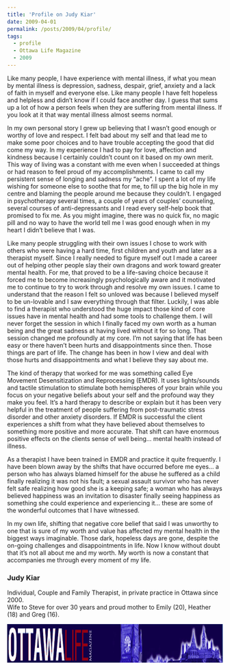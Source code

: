 ```yaml
---
title: 'Profile on Judy Kiar'
date: 2009-04-01
permalink: /posts/2009/04/profile/
tags:
  - profile
  - Ottawa Life Magazine
  - 2009
---
```


Like many people, I have experience with mental illness, if what you mean by mental illness is depression, sadness, despair, grief, anxiety and a lack of faith in myself and everyone else. Like many people I have felt hopeless and helpless and didn’t know if I could face another day. I guess that sums up a lot of how a person feels when they are suffering from mental illness. If you look at it that way mental illness almost seems normal.

In my own personal story I grew up believing that I wasn’t good enough or worthy of love and respect. I felt bad about my self and that lead me to make some poor choices and to have trouble accepting the good that did come my way. In my experience I had to pay for love, affection and kindness because I certainly couldn’t count on it based on my own merit. This way of living was a constant with me even when I succeeded at things or had reason to feel proud of my accomplishments. I came to call my persistent sense of longing and sadness my “ache”. I spent a lot of my life wishing for someone else to soothe that for me, to fill up the big hole in my centre and blaming the people around me because they couldn’t. I engaged in psychotherapy several times, a couple of years of couples’ counseling, several courses of anti-depressants and I read every self-help book that promised to fix me. As you might imagine, there was no quick fix, no magic pill and no way to have the world tell me I was good enough when in my heart I didn’t believe that I was.

Like many people struggling with their own issues I chose to work with others who were having a hard time, first children and youth and later as a therapist myself. Since I really needed to figure myself out I made a career out of helping other people slay their own dragons and work toward greater mental health. For me, that proved to be a life-saving choice because it forced me to become increasingly psychologically aware and it motivated me to continue to try to work through and resolve my own issues. I came to understand that the reason I felt so unloved was because I believed myself to be un-lovable and I saw everything through that filter. Luckily, I was able to find a therapist who understood the huge impact those kind of core issues have in mental health and had some tools to challenge them. I will never forget the session in which I finally faced my own worth as a human being and the great sadness at having lived without it for so long. That session changed me profoundly at my core. I’m not saying that life has been easy or there haven’t been hurts and disappointments since then. Those things are part of life. The change has been in how I view and deal with those hurts and disappointments and what I believe they say about me. 

The kind of therapy that worked for me was something called Eye Movement Desensitization and Reprocessing (EMDR). It uses lights/sounds and tactile stimulation to stimulate both hemispheres of your brain while you focus on your negative beliefs about your self and the profound way they make you feel. It’s a hard therapy to describe or explain but it has been very helpful in the treatment of people suffering from post-traumatic stress disorder and other anxiety disorders. If EMDR is successful the client experiences a shift from what they have believed about themselves to something more positive and more accurate. That shift can have enormous positive effects on the clients sense of well being… mental health instead of illness.

As a therapist I have been trained in EMDR and practice it quite frequently. I have been blown away by the shifts that have occurred before me eyes… a person who has always blamed himself for the abuse he suffered as a child finally realizing it was not his fault; a sexual assault survivor who has never felt safe realizing how good she is a keeping safe; a woman who has always believed happiness was an invitation to disaster finally seeing happiness as something she could experience and experiencing it... these are some of the wonderful outcomes that I have witnessed.

In my own life, shifting that negative core belief that said I was unworthy to one that is sure of my worth and value has affected my mental health in the biggest ways imaginable. Those dark, hopeless days are gone, despite the on-going challenges and disappointments in life. Now I know without doubt that it’s not all about me and my worth. My worth is now a constant that accompanies me through every moment of my life.

### Judy Kiar
Individual, Couple and Family Therapist, in private practice in Ottawa since 2000.<br>
Wife to Steve for over 30 years and proud mother to Emily (20), Heather (18) and Greg (16).

<img src="/images/2009-04_photo.jpg" alt="Ottawa Life Magazine" width="900" height="90">
